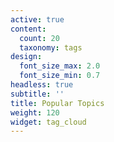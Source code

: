 ```yaml
---
active: true
content:
  count: 20
  taxonomy: tags
design:
  font_size_max: 2.0
  font_size_min: 0.7
headless: true
subtitle: ''
title: Popular Topics
weight: 120
widget: tag_cloud
---
```


